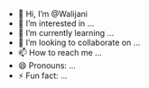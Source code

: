 - 👋 Hi, I’m @Walijani
- 👀 I’m interested in ...
- 🌱 I’m currently learning ...
- 💞️ I’m looking to collaborate on ...
- 📫 How to reach me ...
- 😄 Pronouns: ...
- ⚡ Fun fact: ...

<!---
Walijani/Walijani is a ✨ special ✨ repository because its `README.md` (this file) appears on your GitHub profile.
You can click the Preview link to take a look at your changes.
--->

